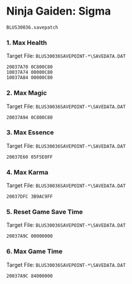 #  Ninja Gaiden: Sigma 

`BLUS30036.savepatch`

### 1. Max Health

Target File: `BLUS30036SAVEPOINT-*\SAVEDATA.DAT`

```
20037A70 0C800C80
10037A74 00000C80
10037A84 00000C80
```

### 2. Max Magic

Target File: `BLUS30036SAVEPOINT-*\SAVEDATA.DAT`

```
20037A94 0C800C80
```

### 3. Max Essence

Target File: `BLUS30036SAVEPOINT-*\SAVEDATA.DAT`

```
20037E60 05F5E0FF
```

### 4. Max Karma

Target File: `BLUS30036SAVEPOINT-*\SAVEDATA.DAT`

```
20037DFC 3B9AC9FF
```

### 5. Reset Game Save Time

Target File: `BLUS30036SAVEPOINT-*\SAVEDATA.DAT`

```
20037A9C 00000000
```

### 6. Max Game Time

Target File: `BLUS30036SAVEPOINT-*\SAVEDATA.DAT`

```
20037A9C 84000000
```

